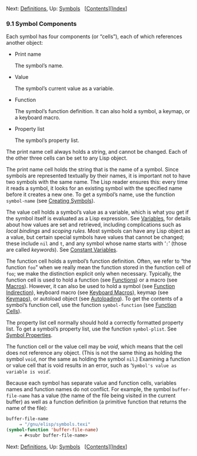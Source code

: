 

Next: [Definitions](Definitions.html), Up: [Symbols](Symbols.html)   \[[Contents](index.html#SEC_Contents "Table of contents")]\[[Index](Index.html "Index")]

### 9.1 Symbol Components

Each symbol has four components (or “cells”), each of which references another object:

*   Print name

    The symbol’s name.

*   Value

    The symbol’s current value as a variable.

*   Function

    The symbol’s function definition. It can also hold a symbol, a keymap, or a keyboard macro.

*   Property list

    The symbol’s property list.

The print name cell always holds a string, and cannot be changed. Each of the other three cells can be set to any Lisp object.

The print name cell holds the string that is the name of a symbol. Since symbols are represented textually by their names, it is important not to have two symbols with the same name. The Lisp reader ensures this: every time it reads a symbol, it looks for an existing symbol with the specified name before it creates a new one. To get a symbol’s name, use the function `symbol-name` (see [Creating Symbols](Creating-Symbols.html)).

The value cell holds a symbol’s value as a variable, which is what you get if the symbol itself is evaluated as a Lisp expression. See [Variables](Variables.html), for details about how values are set and retrieved, including complications such as *local bindings* and *scoping rules*. Most symbols can have any Lisp object as a value, but certain special symbols have values that cannot be changed; these include `nil` and `t`, and any symbol whose name starts with ‘`:`’ (those are called *keywords*). See [Constant Variables](Constant-Variables.html).

The function cell holds a symbol’s function definition. Often, we refer to “the function `foo`” when we really mean the function stored in the function cell of `foo`; we make the distinction explicit only when necessary. Typically, the function cell is used to hold a function (see [Functions](Functions.html)) or a macro (see [Macros](Macros.html)). However, it can also be used to hold a symbol (see [Function Indirection](Function-Indirection.html)), keyboard macro (see [Keyboard Macros](Keyboard-Macros.html)), keymap (see [Keymaps](Keymaps.html)), or autoload object (see [Autoloading](Autoloading.html)). To get the contents of a symbol’s function cell, use the function `symbol-function` (see [Function Cells](Function-Cells.html)).

The property list cell normally should hold a correctly formatted property list. To get a symbol’s property list, use the function `symbol-plist`. See [Symbol Properties](Symbol-Properties.html).

The function cell or the value cell may be *void*, which means that the cell does not reference any object. (This is not the same thing as holding the symbol `void`, nor the same as holding the symbol `nil`.) Examining a function or value cell that is void results in an error, such as ‘`Symbol's value as variable is void`’.

Because each symbol has separate value and function cells, variables names and function names do not conflict. For example, the symbol `buffer-file-name` has a value (the name of the file being visited in the current buffer) as well as a function definition (a primitive function that returns the name of the file):

```lisp
buffer-file-name
     ⇒ "/gnu/elisp/symbols.texi"
(symbol-function 'buffer-file-name)
     ⇒ #<subr buffer-file-name>
```

Next: [Definitions](Definitions.html), Up: [Symbols](Symbols.html)   \[[Contents](index.html#SEC_Contents "Table of contents")]\[[Index](Index.html "Index")]
